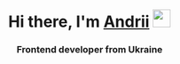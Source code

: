 <h1 align="center">Hi there, I'm <a href="https://www.linkedin.com/in/%D1%81%D0%B0%D0%BB%D0%BE%D0%BC%D0%B0%D1%82%D0%B8%D0%BD-%D0%B0%D0%BD%D0%B4%D1%80%D0%B5%D0%B9-957b82251/" target="_blank">Andrii</a> 
<img src="https://github.com/blackcater/blackcater/raw/main/images/Hi.gif" height="32"/></h1>
<h3 align="center">Frontend developer from Ukraine</h3>
